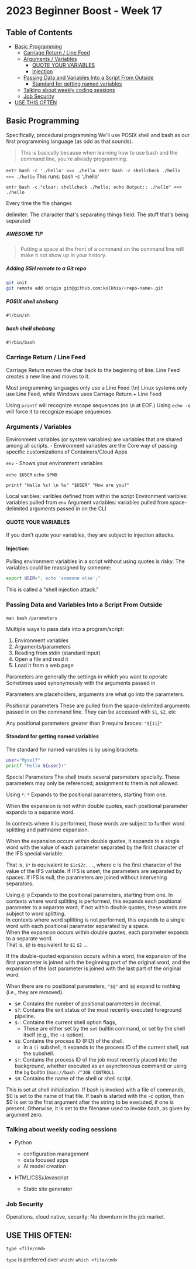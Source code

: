 
# 2023 Beginner Boost - Week 17



## Table of Contents
* [Basic Programming](#basic-programming) 
    * [Carriage Return / Line Feed](#carriage-return--line-feed) 
    * [Arguments / Variables](#arguments--variables) 
        * [QUOTE YOUR VARIABLES](#quote-your-variables) 
        * [Injection](#injection) 
    * [Passing Data and Variables Into a Script From Outside](#passing-data-and-variables-into-a-script-from-outside) 
        * [Standard for getting named variables](#standard-for-getting-named-variables) 
    * [Talking about weekly coding sessions](#talking-about-weekly-coding-sessions) 
    * [Job Security](#job-security) 
* [USE THIS OFTEN](#use-this-often) 


## Basic Programming

Specifically, procedural programming
We'll use POSIX shell and bash as our first programming language (as odd as that sounds).

> This is basically because when learning how to use bash and the command line, you're already
> programming.


`entr bash -c './hello' <<< ./hello `
`entr bash -c shellcheck ./hello <<< ./hello`
This runs:
    bash -c './hello'

`entr bash -c "clear; shellcheck ./hello; echo Output:; ./hello" <<< ./hello`

Every time the file changes

delimiter: The character that's separating things
field: The stuff that's being separated

##### AWESOME TIP
> Putting a space at the front of a command on the command line will make it not show up in your
> history.

##### Adding SSH remote to a Git repo
```sh
git init
git remote add origin git@github.com:kolkhis/<repo-name>.git
```

##### POSIX shell shebang
`#!/bin/sh`

##### bash shell shebang
`#!/bin/bash`



### Carriage Return / Line Feed
Carriage Return moves the char back to the beginning of line.
Line Feed creates a new line and moves to it.

Most programming languages only use a Line Feed (\n)
Linux systems only use Line Feed, while Windows uses Carriage Return + Line Feed


Using `printf` will recognize escape sequences (no \n at EOF.)
Using `echo -e` will force it to recognize escape sequences



### Arguments / Variables

Environment variables (or system variables) are variables that are shared among all scripts.
    - Environment variables are the Core way of passing specific customizations of Containers/Cloud Apps

`env` - Shows your environment variables

`echo $USER`
`echo $PWD`

`printf "Hello %s! \n %s" "$USER" "How are you?"`

Local varibles: varibles defined from within the script
Environment varibles: variables pulled from `env`
Argument variables: variables pulled from space-delimited arguments passed in on the CLI


#### QUOTE YOUR VARIABLES
If you don't quote your variables, they are subject to injection attacks.

#### Injection:
Pulling environment variables in a script without using quotes is risky.
The variables could be reassigned by someone:

```sh
export USER="; echo 'someone else';"
```

This is called a "shell injection attack."


### Passing Data and Variables Into a Script From Outside

`man bash`
`/parameters`

Multiple ways to pass data into a program/script:

1. Environment variables
2. Arguments/parameters
3. Reading from stdin (standard input)
4. Open a file and read it
5. Load it from a web page


Parameters are generally the settings in which you want to operate
Sometimes used synonymously with the arguments passed in

Parameters are placeholders, arguments are what go into the parameters.


Positional parameters
These are pulled from the space-delimited arguments passed in on the command line.
They can be accessed with `$1`, `$2`, etc

Any positional parameters greater than 9 require braces: `"${11}"`

#### Standard for getting named variables

The standard for named variables is by using brackets:
```sh
user="Myself"
printf "Hello ${user}!"
```




























Special Parameters
  The shell treats several parameters specially. These parameters may only be referenced; assignment to them is not allowed.

Using `*`:
`*` Expands to the positional parameters, starting from one.

When the expansion is not within double quotes, each positional parameter expands to 
a separate word.

In contexts where it is performed, those words are subject to further word splitting 
and pathname expansion.  

When the expansion occurs within double quotes, it expands to a single word with the 
value of each parameter separated by the first character of the IFS special variable.  

That is, `$*` is equivalent to `$1c$2c...`, where c is the first character of the value of the 
IFS variable.
If IFS is unset, the parameters are separated by spaces.
If IFS is null, the parameters are joined without intervening separators.

Using `@`:
`@` Expands to the positional parameters, starting from one.
In contexts where word splitting is performed, this expands each positional parameter 
to a separate word; if not within double quotes, these words are subject to word 
splitting.  
In contexts where word splitting is not performed, this expands to a single word with 
each positional parameter separated by a space.  
When the expansion occurs within double quotes, each parameter expands to a separate 
word.  
That is, `$@` is equivalent to `$1` `$2` ...  

If the double-quoted expansion occurs within a word, the expansion of the first 
parameter is joined with the beginning part of the original word, and the expansion 
of the last parameter is joined with the last part of the original word.  

When there are no positional parameters, `"$@"` and `$@` expand to nothing (i.e., they are removed).

* `$#`: Contains the number of positional parameters in decimal.
* `$?`: Contains the exit status of the most recently executed foreground pipeline.
* `$-`: Contains the current shell option flags,
    * These are either set by the `set` builtin command, or set by the shell itself (e.g., the `-i` option).
* `$$`: Contains the process ID (PID) of the shell.
    * In a `()` subshell, it expands to the process ID of the current shell, not the subshell.
* `$!`: Contains the process ID of the job most recently placed into the background, 
  whether executed as an asynchronous command or using the `bg` builtin 
  (`man://bash /^JOB CONTROL`).
* `$0`: Contains the name of the shell or shell script.

This is set at shell initialization.  If bash is invoked with a file of commands, $0 
is set to the name of that file.  If bash is  started
       with  the -c option, then $0 is set to the first argument after the string to be 
       executed, if one is present.  Otherwise, it is set to the filename used to invoke 
       bash, as given by argument
       zero.























### Talking about weekly coding sessions

* Python
    - configuration management
    - data focused apps
    - AI model creation

* HTML/CSS/Javascript
    - Static site generator


### Job Security
Operations, cloud native, security: No downturn in the job market.



## USE THIS OFTEN:
`type <file/cmd>`

`type` is preferred over `which`:
`which <file/cmd>`



